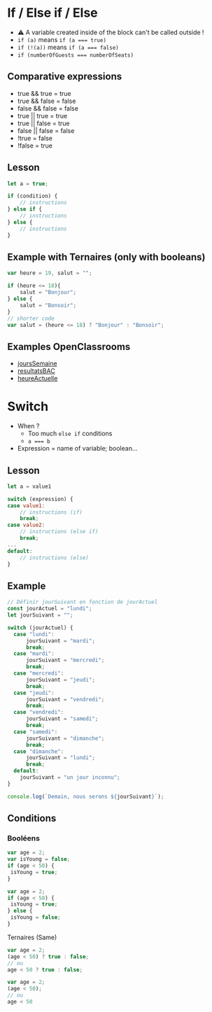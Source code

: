 # If / Else if / Else

- :warning: A variable created inside of the block can't be called outside !
- ```if (a)``` means ```if (a === true)```
- ```if (!(a))``` means ```if (a === false)```
- ```if (numberOfGuests === numberOfSeats)```

## Comparative expressions
- true && true = true
- true && false = false
- false && false = false
- true || true = true
- true || false = true
- false || false = false
- !true = false
- !false = true

## Lesson
```javascript
let a = true;

if (condition) {
    // instructions
} else if {
    // instructions
} else {
    // instructions
}
```

## Example with Ternaires (only with booleans)
```js
var heure = 19, salut = "";

if (heure <= 18){
    salut = "Bonjour";
} else {
    salut = "Bonsoir";
}
// shorter code
var salut = (heure <= 18) ? "Bonjour" : "Bonsoir";
```

## Examples OpenClassrooms
- [joursSemaine](https://github.com/oc-courses/intro-javascript/blob/gh-pages/chapitre3_exercice1.js)
- [resultatsBAC](https://github.com/oc-courses/intro-javascript/blob/gh-pages/chapitre3_exercice2.js)
- [heureActuelle](https://github.com/oc-courses/intro-javascript/blob/gh-pages/chapitre3_exercice3.js)

# Switch

- When ? 
    - Too much ```else if``` conditions
    - ```a === b```
- Expression = name of variable; boolean...

## Lesson
```javascript
let a = value1

switch (expression) {
case value1:
    // instructions (if)
    break;
case value2:
    // instructions (else if)
    break;
...
default:
    // instructions (else)
}
```

## Example
```javascript
// Définir jourSuivant en fonction de jourActuel
const jourActuel = "lundi";
let jourSuivant = "";

switch (jourActuel) {
  case "lundi":
      jourSuivant = "mardi";
      break;
  case "mardi":
      jourSuivant = "mercredi";
      break;
  case "mercredi":
      jourSuivant = "jeudi";
      break;
  case "jeudi":
      jourSuivant = "vendredi";
      break;
  case "vendredi":
      jourSuivant = "samedi";
      break;
  case "samedi":
      jourSuivant = "dimanche";
      break;
  case "dimanche":
      jourSuivant = "lundi";
      break;
  default: 
    jourSuivant = "un jour inconnu";
}

console.log(`Demain, nous serons ${jourSuivant}`);  
```

## Conditions
### Booléens
```javascript
var age = 2;
var isYoung = false;
if (age < 50) {
 isYoung = true;
}
```
```javascript
var age = 2;
if (age < 50) {
 isYoung = true;
} else {
 isYoung = false;
}
```
Ternaires (Same)
```javascript
var age = 2;
(age < 50) ? true : false;
// ou
age < 50 ? true : false;
```
```javascript
var age = 2;
(age < 50);
// ou
age < 50
```
